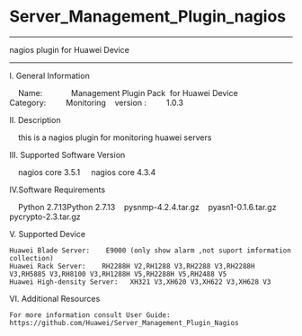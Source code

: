 # Server_Management_Plugin_nagios

**********************************************************************************
nagios plugin for Huawei Device
**********************************************************************************

I. General Information 

    Name:             Management Plugin Pack  for Huawei Device    
    Category:         Monitoring    
    version :         1.0.3
    
II. Description

    this is a nagios plugin for monitoring huawei servers 
    
III. Supported Software Version

    nagios core 3.5.1     nagios core 4.3.4      
    
IV.Software Requirements

    Python 2.7.13Python 2.7.13    pysnmp-4.2.4.tar.gz    pyasn1-0.1.6.tar.gz    pycrypto-2.3.tar.gz
    
V. Supported Device
    
    Huawei Blade Server:    E9000 (only show alarm ,not suport imformation collection)
    Huawei Rack Server:    RH2288H V2,RH1288 V3,RH2288 V3,RH2288H V3,RH5885 V3,RH8100 V3,RH1288H V5,RH2288H V5,RH2488 V5    
    Huawei High-density Server:   XH321 V3,XH620 V3,XH622 V3,XH628 V3 
    
VI. Additional Resources

    For more information consult User Guide: https://github.com/Huawei/Server_Management_Plugin_Nagios 
